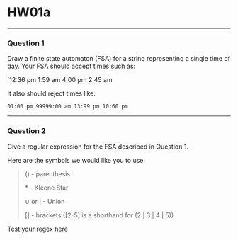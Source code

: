 # HW01a
---
### Question 1

Draw a finite state automaton (FSA) for a string representing a single time of day. Your FSA should accept times such as: 

`12:36 pm 1:59 am 4:00 pm 2:45 am 

It also should reject times like: 

`01:00 pm 99999:00 am 13:99 pm 10:60 pm`

---
### Question 2

Give a regular expression for the FSA described in Question 1. 

Here are the symbols we would like you to use:
>() - parenthesis 
>
>\* - Kleene Star 
>
 >$\cup$ or | - Union
 >
 >[] - brackets ([2-5] is a shorthand for (2 | 3 | 4 | 5)) 
 
 Test your regex [here](https://regexr.com/)